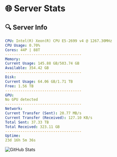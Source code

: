 # 🌐 Server Stats
## 🔍 Server Info
```yaml
CPU: Intel(R) Xeon(R) CPU E5-2699 v4 @ 1267.30MHz
CPU Usage: 0.70%
Cores: 44P | 88T
-----------------------------------
Memory:
Current Usage: 145.88 GB/503.74 GB
Available: 354.42 GB
-----------------------------------
Disk:
Current Usage: 64.06 GB/1.71 TB
Free: 1.56 TB
-----------------------------------
GPU:
No GPU detected
-----------------------------------
Network:
Current Transfer (Sent): 20.77 MB/s
Current Transfer (Received): 127.10 KB/s
Total Sent: 37.33 TB
Total Received: 323.11 GB
-----------------------------------
Uptime:
23d 16h 5m 36s
```
![GitHub Stats](https://img.shields.io/badge/Updated-2025-03-31_13:28:25-blue)